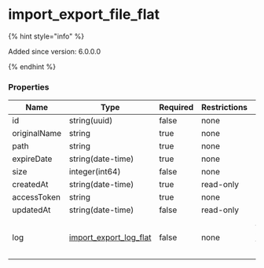 
# import_export_file_flat

{% hint style="info" %}

Added since version: 6.0.0.0

{% endhint %}

### Properties

|Name|Type|Required|Restrictions|Description|
|---|---|---|---|---|
|id|string(uuid)|false|none|none|
|originalName|string|true|none|none|
|path|string|true|none|none|
|expireDate|string(date-time)|true|none|none|
|size|integer(int64)|false|none|none|
|createdAt|string(date-time)|true|read-only|none|
|accessToken|string|true|none|none|
|updatedAt|string(date-time)|false|read-only|none|
|log|[import_export_log_flat](/schema/import_export_log_flat.md)|false|none|Added since version: 6.0.0.0|

